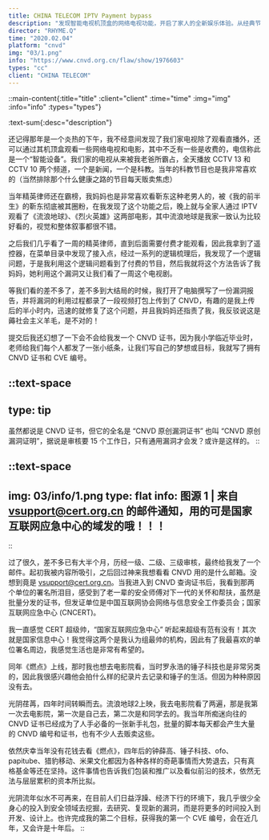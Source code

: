 ```yaml
---
title: CHINA TELECOM IPTV Payment bypass 
description: "发现智能电视机顶盒的网络电视功能，开启了家人的全新娱乐体验。从经典节目到热门电影，一应俱全。不过，发现了一个让人忍不住好奇的漏洞。利用这个小技巧，我们尽情享受了一周的节目，直到漏洞被修复，CNVD 的那份证书让我倍感荣幸。时光流逝，我回顾起四年前的梦想，感慨万分。如今，安全领域的探索已不再是我的重心，但那份热爱和期待依然存在，或许，下一个 CVE 编号就在不远的将来。"
director: "RHYME.Q"
time: "2020.02.04"
platform: "cnvd"
img: "03/1.png"
info: "https://www.cnvd.org.cn/flaw/show/1976603"
types: "cc"
client: "CHINA TELECOM"
---
```


::main-content{:title="title" :client="client" :time="time" :img="img" :info="info" :types="types"}

:text-sum{:desc="description"}

还记得那年是一个炎热的下午，我不经意间发现了我们家电视除了观看直播外，还可以通过其机顶盒观看一些网络电视和电影，其中不乏有一些是收费的，电信称此是一个“智能设备”。我们家的电视从来被我老爸所霸占，全天播放 CCTV 13 和 CCTV 10 两个频道，一个是新闻，一个是科教。当年的科教节目也是我非常喜欢的（当然排除那个什么健康之路的节目每天贩卖焦虑）

当年精英律师还在霸榜，我妈妈也是非常喜欢看靳东这种老男人的，被《我的前半生》的靳东彻底被其圈粉，在我发现了这个功能之后，晚上就与全家人通过 IPTV 观看了《流浪地球》、《烈火英雄》这两部电影，其中流浪地球是我家一致认为比较好看的，视觉和整体叙事都很不错。

之后我们几乎看了一周的精英律师，直到后面需要付费才能观看，因此我拿到了遥控器，在菜单目录中发现了接入点，经过一系列的逻辑梳理后，我发现了一个逻辑问题，于是我利用这个逻辑问题看到了付费的节目，然后我就将这个方法告诉了我妈妈，她利用这个漏洞又让我们看了一周这个电视剧。

等我们看的差不多了，差不多到大结局的时候，我打开了电脑撰写了一份漏洞报告，并将漏洞的利用过程都录了一段视频打包上传到了 CNVD，有趣的是我上传后的半小时内，迅速的就修复了这个问题，并且我妈妈还指责了我，我反驳说这是薅社会主义羊毛，是不对的！

提交后我还幻想了一下会不会给我发一个 CNVD 证书，因为我小学临近毕业时，老师给我们每个人都发了一张小纸条，让我们写自己的梦想或目标，我就写了拥有 CNVD 证书和 CVE 编号。

::text-space
---
type: tip
---
虽然都说是 CNVD 证书，但它的全名是 “CNVD 原创漏洞证书” 也叫 “CNVD 原创漏洞证明”，据说是审核要 15 个工作日，只有通用漏洞才会发？或许是这样的。
::

::text-space
---
img: 03/info/1.png
type: flat
info: 图源 1 | 来自 vsupport@cert.org.cn 的邮件通知，用的可是国家互联网应急中心的域发的哦！！！
---
::

过了很久，差不多已有大半个月，历经一级、二级、三级审核，最终给我发了一个邮件。起初我被内容所吸引，之后回过神来我想看看 CNVD 用的是什么邮箱。没想到竟是 vsupport@cert.org.cn。当我进入到 CNVD 查询证书后，我看到那两个单位的署名所泪目，感受到了老一辈的安全师傅对下一代的关怀和帮扶，虽然是批量分发的证书，但发证单位是中国互联网协会网络与信息安全工作委员会；国家互联网应急中心 (CNCERT)。

我一直感觉 CERT 超级帅，“国家互联网应急中心” 听起来超级有范有没有！其次就是国家信息中心！我觉得这两个是我认为组最帅的机构，因此有了我最喜欢的单位署名周边，我感觉生活也是非常有希望的。

同年《燃点》上线，那时我也想去电影院看，当时罗永浩的锤子科技也是非常另类的，因此我很感兴趣他会拍什么样的纪录片去记录和锤子的生活。但因为种种原因没有去。

光阴荏苒，四年时间转瞬而去。流浪地球2上映，我去电影院看了两遍，那是我第一次去电影院，第一次是自己去，第二次是和同学去的。我当年所痴迷向往的 CNVD 证书已经成为了人手必备的一张新手礼包，批量的脚本每天都会产生大量的 CNVD 编号和证书，也有不少人去贩卖这些。

依然庆幸当年没有花钱去看《燃点》，四年后的钟薛高、锤子科技、ofo、papitube、猎豹移动、米果文化都因为各种各样的奇葩事情而大势退去，只有真格基金等还在坚持。这件事情也告诉我们包装和推广以及看似前沿的技术，依然无法与层层累积的资本所比拟。

光阴流年似水不可再来，在目前人们日益浮躁、经济下行的环境下，我几乎很少全身心的投入到安全领域去挖掘，去研究、复现新的漏洞，而是将更多的时间投入到开发、设计上。也许完成我的第二个目标，获得我的第一个 CVE 编号，会在近几年，又会许是十年后。
::